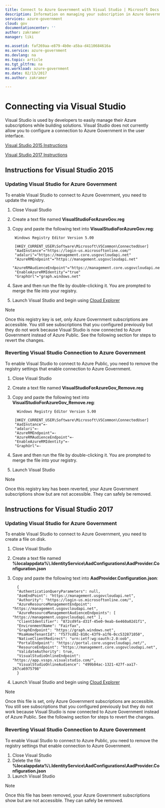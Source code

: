 ```yaml
---
title: Connect to Azure Government with Visual Studio | Microsoft Docs
description: Information on managing your subscription in Azure Government by connecting with Visual Studio
services: azure-government
cloud: gov
documentationcenter: ''
author: zakramer
manager: liki

ms.assetid: faf269aa-e879-4b0e-a5ba-d4110684616a
ms.service: azure-government
ms.devlang: na
ms.topic: article
ms.tgt_pltfrm: na
ms.workload: azure-government
ms.date: 02/13/2017
ms.author: zakramer

---
```



# Connecting via Visual Studio
Visual Studio is used by developers to easily manage their Azure subscriptions while building solutions.  Visual Studio does not currently allow you to configure a connection to Azure Government in the user interface.  

[Visual Studio 2015 Instructions](#Vs2015Instructions)

[Visual Studio 2017 Instructions](#Vs2017Instructions)

<a name="Vs2015Instructions"></a>
## Instructions for Visual Studio 2015

### Updating Visual Studio for Azure Government
To enable Visual Studio to connect to Azure Government, you need to update the registry.

1. Close Visual Studio
2. Create a text file named **VisualStudioForAzureGov.reg**
3. Copy and paste the following text into **VisualStudioForAzureGov.reg**:
   
        Windows Registry Editor Version 5.00
   
        [HKEY_CURRENT_USER\Software\Microsoft\VSCommon\ConnectedUser]
        "AadInstance"="https://login-us.microsoftonline.com/"
        "adaluri"="https://management.core.usgovcloudapi.net"
        "AzureRMEndpoint"="https://management.usgovcloudapi.net"
        "AzureRMAudienceEndpoint"="https://management.core.usgovcloudapi.net"
        "EnableAzureRMIdentity"="true"
        "GraphUrl"="graph.windows.net"
4. Save and then run the file by double-clicking it.  You are prompted to merge the file into your registry.
5. Launch Visual Studio and begin using [Cloud Explorer](../vs-azure-tools-resources-managing-with-cloud-explorer.md)

> [!NOTE]
> Once this registry key is set, only Azure Government subscriptions are accessible.  You still see subscriptions that you configured previously but they do not work because Visual Studio is now connected to Azure Government instead of Azure Public.  See the following section for steps to revert the changes.
> 
> 

### Reverting Visual Studio Connection to Azure Government
To enable Visual Studio to connect to Azure Public, you need to remove the registry settings that enable connection to Azure Government.

1. Close Visual Studio
2. Create a text file named **VisualStudioForAzureGov_Remove.reg**
3. Copy and paste the following text into **VisualStudioForAzureGov_Remove.reg**:
   
         Windows Registry Editor Version 5.00
   
        [HKEY_CURRENT_USER\Software\Microsoft\VSCommon\ConnectedUser]
        "AadInstance"=-
        "adaluri"=-
        "AzureRMEndpoint"=-
        "AzureRMAudienceEndpoint"=-
        "EnableAzureRMIdentity"=-
        "GraphUrl"=-
4. Save and then run the file by double-clicking it.  You are prompted to merge the file into your registry.
5. Launch Visual Studio

> [!NOTE]
> Once this registry key has been reverted, your Azure Government subscriptions show but are not accessible.  They can safely be removed.
> 
> 

<a name="Vs2017Instructions"></a>
## Instructions for Visual Studio 2017

### Updating Visual Studio for Azure Government
To enable Visual Studio to connect to Azure Government, you need to create a file on disk.

1. Close Visual Studio
2. Create a text file named **%localappdata%\\.IdentityService\AadConfigurations\AadProvider.Configuration.json**
3. Copy and paste the following text into **AadProvider.Configuration.json**:
   
         {
         "AuthenticationQueryParameters": null,
         "AsmEndPoint": "https://management.usgovcloudapi.net",
         "Authority": "https://login-us.microsoftonline.com/",
         "AzureResourceManagementEndpoint": "https://management.usgovcloudapi.net",
         "AzureResourceManagementAudienceEndpoints": [ "https://management.usgovcloudapi.net" ],
         "ClientIdentifier": "872cd9fa-d31f-45e0-9eab-6e460a02d1f1",
         "EnvironmentName": "Fairfax",
         "GraphEndpoint": "https://graph.windows.net",
         "MsaHomeTenantId": "f577cd82-810c-43f9-a1f6-0cc532871050",
         "NativeClientRedirect": "urn:ietf:wg:oauth:2.0:oob",
         "PortalEndpoint": "https://portal.core.usgovcloudapi.net/",
         "ResourceEndpoint": "https://management.core.usgovcloudapi.net",
         "ValidateAuthority": true,
         "VisualStudioOnlineEndpoint": "https://app.vssps.visualstudio.com/",
         "VisualStudioOnlineAudience": "499b84ac-1321-427f-aa17-267ca6975798"
         }

5. Launch Visual Studio and begin using [Cloud Explorer](../vs-azure-tools-resources-managing-with-cloud-explorer.md)

> [!NOTE]
> Once this file is set, only Azure Government subscriptions are accessible.  You still see subscriptions that you configured previously but they do not work because Visual Studio is now connected to Azure Government instead of Azure Public.  See the following section for steps to revert the changes.
> 
> 

### Reverting Visual Studio Connection to Azure Government
To enable Visual Studio to connect to Azure Public, you need to remove the registry settings that enable connection to Azure Government.

1. Close Visual Studio
2. Delete the file **%localappdata%\\.IdentityService\AadConfigurations\AadProvider.Configuration.json**
3. Launch Visual Studio

> [!NOTE]
> Once this file has been removed, your Azure Government subscriptions show but are not accessible.  They can safely be removed.
> 
> 

